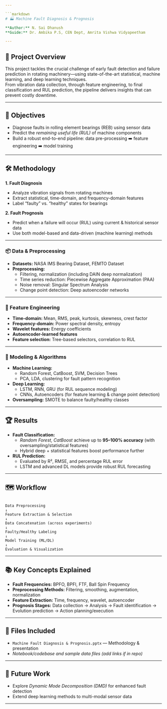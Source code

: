 ```yaml
---

```markdown
# 🏭 Machine Fault Diagnosis & Prognosis

**Author:** N. Sai Dhanush  
**Guide:** Dr. Ambika P.S, CEN Dept, Amrita Vishwa Vidyapeetham

---
```


## 🚀 Project Overview

This project tackles the crucial challenge of early fault detection and failure prediction in rotating machinery—using state-of-the-art statistical, machine learning, and deep learning techniques.  
From vibration data collection, through feature engineering, to final classification and RUL prediction, the pipeline delivers insights that can prevent costly downtime.

---

## 🎯 Objectives

- Diagnose faults in rolling element bearings (REB) using sensor data
- Predict the *remaining useful life (RUL)* of machine components
- Build a robust end-to-end pipeline: data pre-processing ➡️ feature engineering ➡️ model training

---

## 🛠️ Methodology

**1. Fault Diagnosis**
- Analyze vibration signals from rotating machines
- Extract statistical, time-domain, and frequency-domain features
- Label “faulty” vs. “healthy” states for bearings

**2. Fault Prognosis**
- Predict when a failure will occur (RUL) using current & historical sensor data
- Use both model-based and data-driven (machine learning) methods

---

### 📦 Data & Preprocessing

- **Datasets:** NASA IMS Bearing Dataset, FEMTO Dataset
- **Preprocessing:**  
  - Filtering, normalization (including DAIN deep normalization)
  - Time series reduction: Piecewise Aggregate Approximation (PAA)
  - Noise removal: Singular Spectrum Analysis
  - Change point detection: Deep autoencoder networks

---

### 🔎 Feature Engineering

- **Time-domain:** Mean, RMS, peak, kurtosis, skewness, crest factor
- **Frequency-domain:** Power spectral density, entropy
- **Wavelet features:** Energy coefficients
- **Autoencoder-learned features**
- **Feature selection:** Tree-based selectors, correlation to RUL

---

### 🤖 Modeling & Algorithms

- **Machine Learning:**  
  - Random Forest, CatBoost, SVM, Decision Trees  
  - PCA, LDA, clustering for fault pattern recognition
- **Deep Learning:**  
  - LSTM, RNN, GRU (for RUL sequence modeling)
  - CNNs, Autoencoders (for feature learning & change point detection)
- **Oversampling:** SMOTE to balance faulty/healthy classes

---

## 🏆 Results

- **Fault Classification:**  
  - *Random Forest, CatBoost* achieve up to **95–100% accuracy** (with oversampling/statistical features)
  - Hybrid deep + statistical features boost performance further
- **RUL Prediction:**  
  - Evaluated by R², RMSE, and percentage RUL error
  - LSTM and advanced DL models provide robust RUL forecasting

---

## 🗺️ Workflow

```

Data Preprocessing
↓
Feature Extraction & Selection
↓
Data Concatenation (across experiments)
↓
Faulty/Healthy Labeling
↓
Model Training (ML/DL)
↓
Evaluation & Visualization

```

---

## 📚 Key Concepts Explained

- **Fault Frequencies:** BPFO, BPFI, FTF, Ball Spin Frequency
- **Preprocessing Methods:** Filtering, smoothing, augmentation, normalization
- **Feature Extraction:** Time, frequency, wavelet, autoencoder
- **Prognosis Stages:** Data collection → Analysis → Fault identification → Evolution prediction → Action planning/execution

---

## 📁 Files Included

- `Machine Fault Diagnosis & Prognosis.pptx` — Methodology & presentation
- *Notebook/codebase and sample data files (add links if in repo)*

---

## 🔬 Future Work

- Explore *Dynamic Mode Decomposition (DMD)* for enhanced fault detection
- Extend deep learning methods to multi-modal sensor data

---



